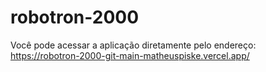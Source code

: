 # robotron-2000

Você pode acessar a aplicação diretamente pelo endereço: https://robotron-2000-git-main-matheuspiske.vercel.app/
